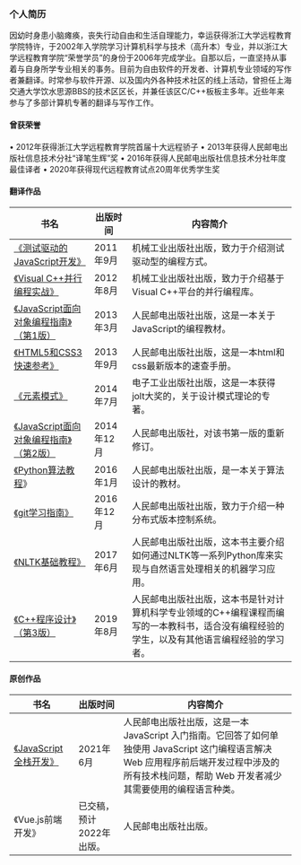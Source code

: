 ### 个人简历

因幼时身患小脑瘫痪，丧失行动自由和生活自理能力，幸运获得浙江大学远程教育学院特许，于2002年入学院学习计算机科学与技术（高升本）专业，并以浙江大学远程教育学院“荣誉学员”的身份于2006年完成学业。自那以后，一直坚持从事着与自身所学专业相关的事务。目前为自由软件的开发者、计算机专业领域的写作者兼翻译。时常参与软件开源、以及国内外各种技术社区的线上活动，曾担任上海交通大学饮水思源BBS的技术区区长，并兼任该区C/C++板板主多年。近些年来参与了多部计算机专著的翻译与写作工作。

#### 曾获荣誉

•	2012年获得浙江大学远程教育学院首届十大远程骄子
•	2013年获得人民邮电出版社信息技术分社“译笔生辉”奖
•	2016年获得人民邮电出版社信息技术分社年度最佳译者
•	2020年获得现代远程教育试点20周年优秀学生奖

#### 翻译作品

| 书名  | 出版时间   | 内容简介              |
| ------- | ---------- | ----------------- |
| [《测试驱动的JavaScript开发》](https://book.douban.com/subject/10483528/)            | 2011年9月  | 机械工业出版社出版，致力于介绍测试驱动型的编程方式。                                                                                        |
| [《Visual C++并行编程实战》](https://book.douban.com/subject/11580452/)              | 2012年8月  | 机械工业出版社出版，致力于介绍基于Visual C++平台的并行编程库。                                                                              |
| [《JavaScript面向对象编程指南》（第1版）](https://book.douban.com/subject/21372235/) | 2013年3月  | 人民邮电出版社出版，这是一本关于JavaScript的编程教材。                                                                                      |
| [《HTML5和CSS3快速参考》](https://book.douban.com/subject/25730129/)                 | 2013年9月  | 人民邮电出版社出版，这是一本html和css最新版本的速查手册。                                                                                   |
| [《元素模式》](https://book.douban.com/subject/25908396/)                            | 2014年7月  | 电子工业出版社出版，这是一本获得jolt大奖的，关于设计模式理论的专著。                                                                        |
| [《JavaScript面向对象编程指南》（第2版）](https://book.douban.com/subject/26302623/) | 2014年12月 | 人民邮电出版社，对该书第一版的重新修订。                                                                                                    |
| [《Python算法教程](https://book.douban.com/subject/26699412/)》                      | 2016年1月  | 人民邮电出版社出版，是一本关于算法设计的教材。                                                                                              |
| [《git学习指南》](https://book.douban.com/subject/26967729/)                         | 2016年12月 | 人民邮电出版社出版，致力于介绍一种分布式版本控制系统。                                                                                      |
| [《NLTK基础教程》](https://book.douban.com/subject/27057666/)                        | 2017年6月  | 人民邮电出版社出版，这本书主要介绍如何通过NLTK等一系列Python库来实现与自然语言处理相关的机器学习应用。                                      |
| [《C++程序设计》（第3版）](https://book.douban.com/subject/34711734/)                | 2019年8月  | 人民邮电出版社出版，这本书是针对计算机科学专业领域的C++编程课程而编写的一本教科书，适合没有编程经验的学生，以及有其他语言编程经验的学习者。 |

#### 原创作品

| 书名                                                                | 出版时间                 | 内容简介                                                                                                                                                                                           |
|---------------------------------------------------------------------|--------------------------|----------------------------------------------------------------------------------------------------------------------------------------------------------------------------------------------------|
| [《JavaScript全栈开发》](https://book.douban.com/subject/35493728/) | 2021年6月                | 人民邮电出版社出版，这是一本 JavaScript 入门指南。它回答了如何单独使用 JavaScript 这门编程语言解决 Web 应用程序前后端开发过程中涉及的所有技术栈问题，帮助 Web 开发者减少其需要使用的编程语言种类。 |
| 《Vue.js前端开发》                                                  | 已交稿，预计2022年出版。 | 人民邮电出版社出版。                                                                                                                                                                               |
